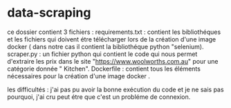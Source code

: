 # data-scraping 
ce dossier contient 3 fichiers : 
requirements.txt : contient les bibliothéques et les fichiers qui doivent étre télécharger lors de la création d'une image docker ( dans notre cas il contient la bibliothéque python "selenium).
scraper.py : un fichier python qui contient le code qui nous permet d'extraire les prix dans le site "https://www.woolworths.com.au" pour une catégorie donnée " Kitchen".
Dockerfile : contient tous les éléments nécessaires pour la création d'une image docker .

les difficultés : j'ai pas pu avoir la bonne exécution du code et je ne sais pas pourquoi, j'ai cru peut étre que c'est un probléme de connexion.
